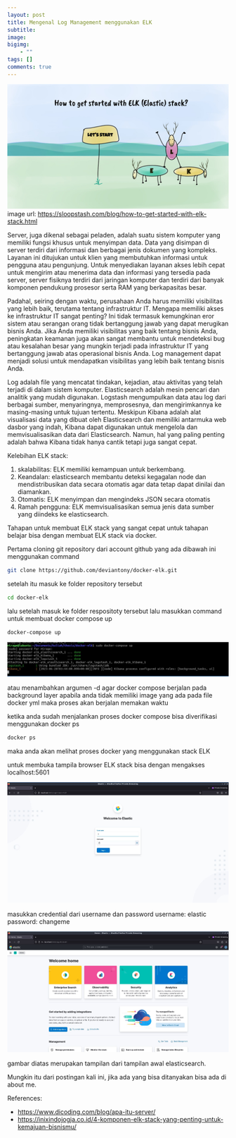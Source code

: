 ```yaml
---
layout: post
title: Mengenal Log Management menggunakan ELK
subtitle: 
image: 
bigimg: 
    - ""
tags: []
comments: true
---
```


![banner](../img/elk/elk.jpg)
image url: https://sloopstash.com/blog/how-to-get-started-with-elk-stack.html

Server, juga dikenal sebagai peladen, adalah suatu sistem komputer yang memiliki fungsi khusus untuk menyimpan data. Data yang disimpan di server terdiri dari informasi dan berbagai jenis dokumen yang kompleks. Layanan ini ditujukan untuk klien yang membutuhkan informasi untuk pengguna atau pengunjung. Untuk menyediakan layanan akses lebih cepat untuk mengirim atau menerima data dan informasi yang tersedia pada server, server fisiknya terdiri dari jaringan komputer dan terdiri dari banyak komponen pendukung prosesor serta RAM yang berkapasitas besar.

Padahal, seiring dengan waktu, perusahaan Anda harus memiliki visibilitas yang lebih baik, terutama tentang infrastruktur IT. Mengapa memiliki akses ke infrastruktur IT sangat penting? Ini tidak termasuk kemungkinan eror sistem atau serangan orang tidak bertanggung jawab yang dapat merugikan bisnis Anda. Jika Anda memiliki visibilitas yang baik tentang bisnis Anda, peningkatan keamanan juga akan sangat membantu untuk mendeteksi bug atau kesalahan besar yang mungkin terjadi pada infrastruktur IT yang bertanggung jawab atas operasional bisnis Anda. Log management dapat menjadi solusi untuk mendapatkan visibilitas yang lebih baik tentang bisnis Anda. 

Log adalah file yang mencatat tindakan, kejadian, atau aktivitas yang telah terjadi di dalam sistem komputer. Elasticsearch adalah mesin pencari dan analitik yang mudah digunakan. Logstash mengumpulkan data atau log dari berbagai sumber, menyaringnya, memprosesnya, dan mengirimkannya ke masing-masing untuk tujuan tertentu. Meskipun Kibana adalah alat visualisasi data yang dibuat oleh Elasticsearch dan memiliki antarmuka web dasbor yang indah, Kibana dapat digunakan untuk mengelola dan memvisualisasikan data dari Elasticsearch. Namun, hal yang paling penting adalah bahwa Kibana tidak hanya cantik tetapi juga sangat cepat.

Kelebihan ELK stack:
1. skalabilitas: ELK memiliki kemampuan untuk
berkembang.
2. Keandalan: elasticsearch membantu deteksi
kegagalan node dan mendistribusikan data
secara otomatis agar data tetap dapat dinilai dan
diamankan.
3. Otomatis: ELK menyimpan dan mengindeks
JSON secara otomatis
4. Ramah pengguna: ELK memvisualisasikan
semua jenis data sumber yang diindeks ke
elasticsearch.

Tahapan untuk membuat ELK stack yang sangat cepat untuk tahapan belajar bisa dengan membuat ELK stack via docker.

Pertama cloning git repository dari account github yang ada dibawah ini menggunakan command
```bash
git clone https://github.com/deviantony/docker-elk.git
```

setelah itu masuk ke folder repository tersebut
```bash
cd docker-elk
```

lalu setelah masuk ke folder respositoty tersebut lalu masukkan command untuk membuat docker compose up

```bash
docker-compose up
```

![cli-elk](../img/elk/elk-cli.jpg)

atau menambahkan argumen -d agar docker compose berjalan pada background layer
apabila anda tidak memiliki image yang ada pada file docker yml maka proses akan berjalan memakan waktu


ketika anda sudah menjalankan proses docker compose bisa diverifikasi menggunakan docker ps

```bash
docker ps
```

maka anda akan melihat proses docker yang menggunakan stack ELK


untuk membuka tampila browser ELK stack
bisa dengan mengakses localhost:5601

![tampilan](../img/elk/tampilan-login-screen.jpg)


masukkan credential dari username dan password
username: elastic
password: changeme

![homescreen](../img/elk/homescreen-elk.jpg)

gambar diatas merupakan tampilan dari tampilan awal elasticsearch.


Mungkin itu dari postingan kali ini, jika ada yang bisa ditanyakan bisa ada di about me.


References:
- https://www.dicoding.com/blog/apa-itu-server/
- https://inixindojogja.co.id/4-komponen-elk-stack-yang-penting-untuk-kemajuan-bisnismu/